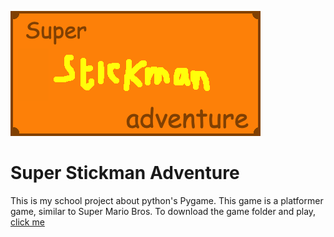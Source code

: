 ![Super Stickman Adventure](https://github.com/hotdoggy8/Super-Stickman-Adventure/blob/main/Platformer/Images/Logo.png?raw=true)
# Super Stickman Adventure
This is my school project about python's Pygame.
This game is a platformer game, similar to Super Mario Bros. To download the game folder and play, 
[click me]()
